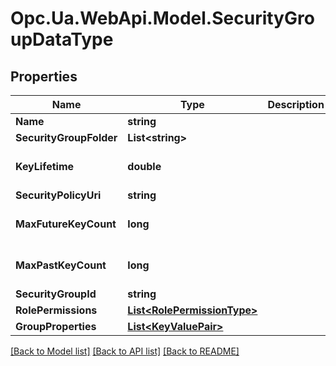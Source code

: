 # Opc.Ua.WebApi.Model.SecurityGroupDataType

## Properties

Name | Type | Description | Notes
------------ | ------------- | ------------- | -------------
**Name** | **string** |  | [optional] 
**SecurityGroupFolder** | **List&lt;string&gt;** |  | [optional] 
**KeyLifetime** | **double** |  | [optional] [default to 0D]
**SecurityPolicyUri** | **string** |  | [optional] 
**MaxFutureKeyCount** | **long** |  | [optional] [default to 0]
**MaxPastKeyCount** | **long** |  | [optional] [default to 0]
**SecurityGroupId** | **string** |  | [optional] 
**RolePermissions** | [**List&lt;RolePermissionType&gt;**](RolePermissionType.md) |  | [optional] 
**GroupProperties** | [**List&lt;KeyValuePair&gt;**](KeyValuePair.md) |  | [optional] 

[[Back to Model list]](../README.md#documentation-for-models) [[Back to API list]](../README.md#documentation-for-api-endpoints) [[Back to README]](../README.md)


